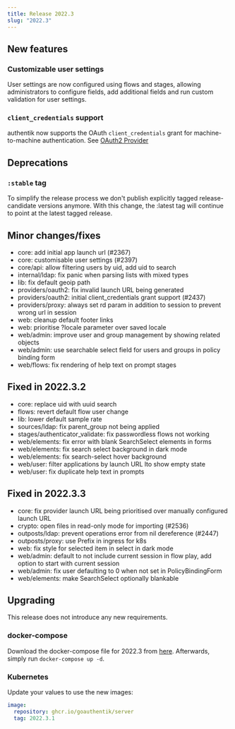 ```yaml
---
title: Release 2022.3
slug: "2022.3"
---
```


## New features

### Customizable user settings

User settings are now configured using flows and stages, allowing administrators to configure fields, add additional fields and run custom validation for user settings.

### `client_credentials` support

authentik now supports the OAuth `client_credentials` grant for machine-to-machine authentication. See [OAuth2 Provider](../providers/oauth2)

## Deprecations

### `:stable` tag

To simplify the release process we don't publish explicitly tagged release-candidate versions anymore. With this change, the :latest tag will continue to point at the latest tagged release.

## Minor changes/fixes

- core: add initial app launch url (#2367)
- core: customisable user settings (#2397)
- core/api: allow filtering users by uid, add uid to search
- internal/ldap: fix panic when parsing lists with mixed types
- lib: fix default geoip path
- providers/oauth2: fix invalid launch URL being generated
- providers/oauth2: initial client_credentials grant support (#2437)
- providers/proxy: always set rd param in addition to session to prevent wrong url in session
- web: cleanup default footer links
- web: prioritise ?locale parameter over saved locale
- web/admin: improve user and group management by showing related objects
- web/admin: use searchable select field for users and groups in policy binding form
- web/flows: fix rendering of help text on prompt stages

## Fixed in 2022.3.2

- core: replace uid with uuid search
- flows: revert default flow user change
- lib: lower default sample rate
- sources/ldap: fix parent_group not being applied
- stages/authenticator_validate: fix passwordless flows not working
- web/elements: fix error with blank SearchSelect elements in forms
- web/elements: fix search select background in dark mode
- web/elements: fix search-select hover background
- web/user: filter applications by launch URL lto show empty state
- web/user: fix duplicate help text in prompts

## Fixed in 2022.3.3

- core: fix provider launch URL being prioritised over manually configured launch URL
- crypto: open files in read-only mode for importing (#2536)
- outposts/ldap: prevent operations error from nil dereference (#2447)
- outposts/proxy: use Prefix in ingress for k8s
- web: fix style for selected item in select in dark mode
- web/admin: default to not include current session in flow play, add option to start with current session
- web/admin: fix user defaulting to 0 when not set in PolicyBindingForm
- web/elements: make SearchSelect optionally blankable

## Upgrading

This release does not introduce any new requirements.

### docker-compose

Download the docker-compose file for 2022.3 from [here](https://goauthentik.io/version/2022.3/docker-compose.yml). Afterwards, simply run `docker-compose up -d`.

### Kubernetes

Update your values to use the new images:

```yaml
image:
  repository: ghcr.io/goauthentik/server
  tag: 2022.3.1
```

